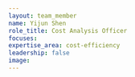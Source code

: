 ```yaml
---
layout: team_member
name: Yijun Shen
role_title: Cost Analysis Officer
focuses:
expertise_area: cost-efficiency
leadership: false
image:
---
```


